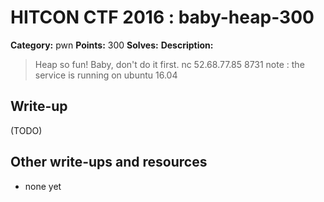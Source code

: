 # HITCON CTF 2016 : baby-heap-300

**Category:** pwn
**Points:** 300
**Solves:**
**Description:**

> Heap so fun! Baby, don't do it first. nc 52.68.77.85 8731   note : the service is running on ubuntu 16.04


## Write-up

(TODO)

## Other write-ups and resources

* none yet
